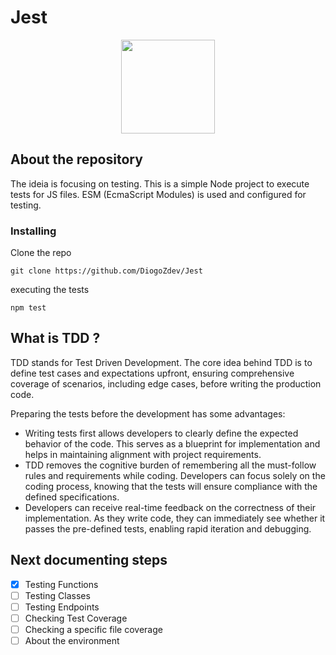 # Jest

<div align="center">
  <img src="https://github.com/DiogoZdev/Jest/assets/56682712/1273c2b5-2ffd-47d9-8773-9cccf34054da" width="150" />  
</div>

## About the repository

The ideia is focusing on testing. This is a simple Node project to execute tests for JS files.
ESM (EcmaScript Modules) is used and configured for testing.

### Installing

Clone the repo

```
git clone https://github.com/DiogoZdev/Jest
```

executing the tests

```
npm test
```

## What is TDD ?

TDD stands for Test Driven Development.
The core idea behind TDD is to define test cases and expectations upfront, ensuring comprehensive coverage of scenarios, including edge cases, before writing the production code.

Preparing the tests before the development has some advantages:

- Writing tests first allows developers to clearly define the expected behavior of the code. This serves as a blueprint for implementation and helps in maintaining alignment with project requirements.
- TDD removes the cognitive burden of remembering all the must-follow rules and requirements while coding. Developers can focus solely on the coding process, knowing that the tests will ensure compliance with the defined specifications.
- Developers can receive real-time feedback on the correctness of their implementation. As they write code, they can immediately see whether it passes the pre-defined tests, enabling rapid iteration and debugging.

## Next documenting steps

- [x] Testing Functions
- [ ] Testing Classes
- [ ] Testing Endpoints
- [ ] Checking Test Coverage
- [ ] Checking a specific file coverage
- [ ] About the environment
